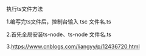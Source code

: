 执行ts文件方法

1.编写完ts文件后，控制台输入 tsc 文件名.ts

2.首先全局安装ts-node、ts-node 文件名.ts

3.https://www.cnblogs.com/liangyy/p/12436720.html